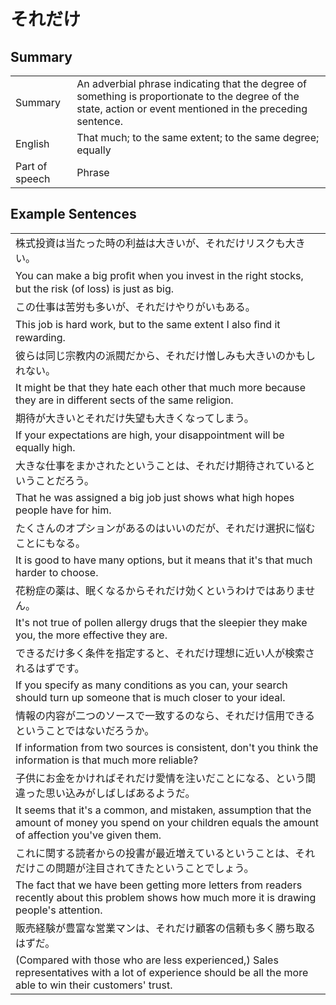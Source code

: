 # それだけ

## Summary

<table><tr>   <td>Summary</td>   <td>An adverbial phrase indicating that the degree of something is proportionate to the degree of the state, action or event mentioned in the preceding sentence.</td></tr><tr>   <td>English</td>   <td>That much; to the same extent; to the same degree; equally</td></tr><tr>   <td>Part of speech</td>   <td>Phrase</td></tr></table>

## Example Sentences

<table><tr><td>株式投資は当たった時の利益は大きいが、それだけリスクも大きい。</td></tr><tr><td>You can make a big proﬁt when you invest in the right stocks, but the risk (of loss) is just as big.</td></tr><tr><td>この仕事は苦労も多いが、それだけやりがいもある。</td></tr><tr><td>This job is hard work, but to the same extent I also ﬁnd it rewarding.</td></tr><tr><td>彼らは同じ宗教内の派閥だから、それだけ憎しみも大きいのかもしれない。</td></tr><tr><td>It might be that they hate each other that much more because they are in different sects of the same religion.</td></tr><tr><td>期待が大きいとそれだけ失望も大きくなってしまう。</td></tr><tr><td>If your expectations are high, your disappointment will be equally high.</td></tr><tr><td>大きな仕事をまかされたということは、それだけ期待されているということだろう。</td></tr><tr><td>That he was assigned a big job just shows what high hopes people have for him.</td></tr><tr><td>たくさんのオプションがあるのはいいのだが、それだけ選択に悩むことにもなる。</td></tr><tr><td>It is good to have many options, but it means that it's that much harder to choose.</td></tr><tr><td>花粉症の薬は、眠くなるからそれだけ効くというわけではありません。</td></tr><tr><td>It's not true of pollen allergy drugs that the sleepier they make you, the more effective they are.</td></tr><tr><td>できるだけ多く条件を指定すると、それだけ理想に近い人が検索されるはずです。</td></tr><tr><td>If you specify as many conditions as you can, your search should turn up someone that is much closer to your ideal.</td></tr><tr><td>情報の内容が二つのソースで一致するのなら、それだけ信用できるということではないだろうか。</td></tr><tr><td>If information from two sources is consistent, don't you think the information is that much more reliable?</td></tr><tr><td>子供にお金をかければそれだけ愛情を注いだことになる、という間違った思い込みがしばしばあるようだ。</td></tr><tr><td>It seems that it's a common, and mistaken, assumption that the amount of money you spend on your children equals the amount of affection you've given them.</td></tr><tr><td>これに関する読者からの投書が最近増えているということは、それだけこの問題が注目されてきたということでしょう。</td></tr><tr><td>The fact that we have been getting more letters from readers recently about this problem shows how much more it is drawing people's attention.</td></tr><tr><td>販売経験が豊富な営業マンは、それだけ顧客の信頼も多く勝ち取るはずだ。</td></tr><tr><td>(Compared with those who are less experienced,) Sales representatives with a lot of experience should be all the more able to win their customers' trust.</td></tr></table>

